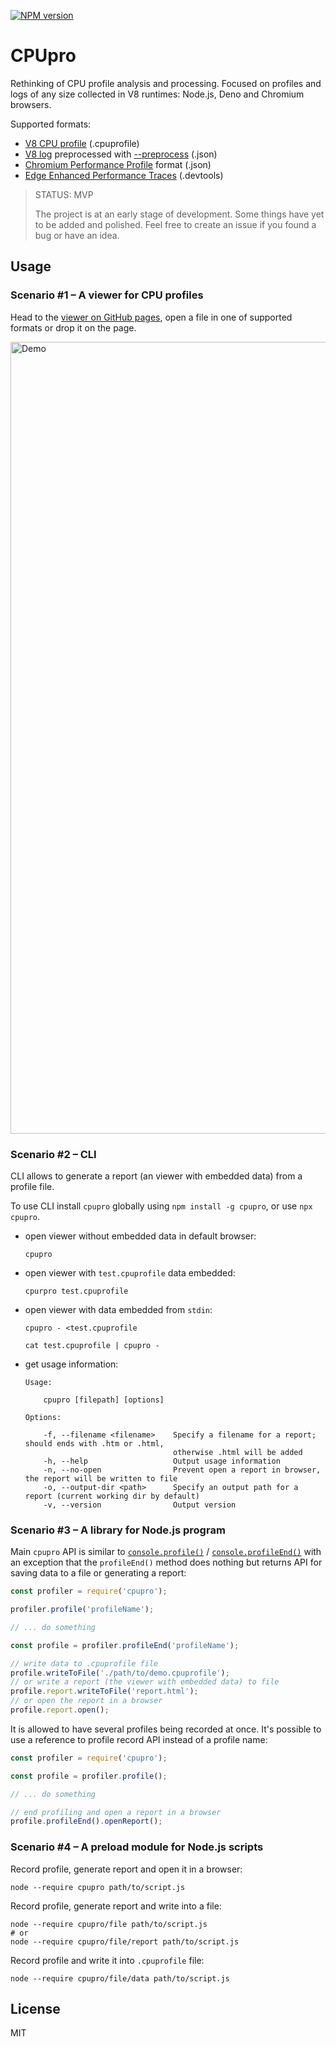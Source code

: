 [![NPM version](https://img.shields.io/npm/v/cpupro.svg)](https://www.npmjs.com/package/cpupro)

# CPUpro

Rethinking of CPU profile analysis and processing. Focused on profiles and logs of any size collected in V8 runtimes: Node.js, Deno and Chromium browsers.

Supported formats:

* [V8 CPU profile](https://nodejs.org/docs/latest/api/cli.html#--cpu-prof) (.cpuprofile)
* [V8 log](https://v8.dev/docs/profile) preprocessed with [--preprocess](https://v8.dev/docs/profile#web-ui-for---prof) (.json)
* [Chromium Performance Profile](https://developer.chrome.com/docs/devtools/performance/reference#save) format (.json)
* [Edge Enhanced Performance Traces](https://learn.microsoft.com/en-us/microsoft-edge/devtools-guide-chromium/experimental-features/share-traces) (.devtools)

> STATUS: MVP
>
> The project is at an early stage of development. Some things have yet to be added and polished. Feel free to create an issue if you found a bug or have an idea.

## Usage

### Scenario #1 – A viewer for CPU profiles

Head to the [viewer on GitHub pages](https://lahmatiy.github.io/cpupro/), open a file in one of supported formats or drop it on the page.

<img width="1267" alt="Demo" src="https://github.com/lahmatiy/cpupro/assets/270491/ea4d54b7-8d37-456a-8db3-628a1da7df3e">

### Scenario #2 – CLI

CLI allows to generate a report (an viewer with embedded data) from a profile file.

To use CLI install `cpupro` globally using `npm install -g cpupro`, or use `npx cpupro`.

- open viewer without embedded data in default browser:
  ```
  cpupro
  ```
- open viewer with `test.cpuprofile` data embedded:
  ```
  cpurpro test.cpuprofile
  ```
- open viewer with data embedded from `stdin`:
  ```
  cpupro - <test.cpuprofile
  ```
  ```
  cat test.cpuprofile | cpupro -
  ```
- get usage information:
  ```
  Usage:
  
      cpupro [filepath] [options]
  
  Options:
  
      -f, --filename <filename>    Specify a filename for a report; should ends with .htm or .html,
                                   otherwise .html will be added
      -h, --help                   Output usage information
      -n, --no-open                Prevent open a report in browser, the report will be written to file
      -o, --output-dir <path>      Specify an output path for a report (current working dir by default)
      -v, --version                Output version
  ```

### Scenario #3 – A library for Node.js program

Main `cpupro` API is similar to [`console.profile()`](https://developer.mozilla.org/en-US/docs/Web/API/console/profile) / [`console.profileEnd()`](https://developer.mozilla.org/en-US/docs/Web/API/console/profileEnd) with an exception that the `profileEnd()` method does nothing but returns API for saving data to a file or generating a report:

```js
const profiler = require('cpupro');

profiler.profile('profileName');

// ... do something

const profile = profiler.profileEnd('profileName');

// write data to .cpuprofile file
profile.writeToFile('./path/to/demo.cpuprofile');
// or write a report (the viewer with embedded data) to file
profile.report.writeToFile('report.html');
// or open the report in a browser
profile.report.open();
```

It is allowed to have several profiles being recorded at once. It's possible to use a reference to profile record API instead of a profile name:

```js
const profiler = require('cpupro');

const profile = profiler.profile();

// ... do something

// end profiling and open a report in a browser
profile.profileEnd().openReport();
```

### Scenario #4 – A preload module for Node.js scripts

Record profile, generate report and open it in a browser:

```
node --require cpupro path/to/script.js
```

Record profile, generate report and write into a file:

```
node --require cpupro/file path/to/script.js
# or
node --require cpupro/file/report path/to/script.js
```

Record profile and write it into `.cpuprofile` file:

```
node --require cpupro/file/data path/to/script.js
```

## License

MIT
